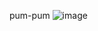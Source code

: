 pum-pum
![image](https://github.com/Karinazaburdaeva/homework_01/assets/71441857/44fd6a8a-0e00-4e84-b9a7-30c49a3df4ac)
